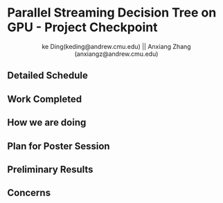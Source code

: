 # Parallel Streaming Decision Tree on GPU - Project Checkpoint
<center> ke Ding(keding@andrew.cmu.edu) || Anxiang Zhang (anxiangz@andrew.cmu.edu) </center>

## Detailed Schedule

## Work Completed

## How we are doing

## Plan for Poster Session

## Preliminary Results

## Concerns